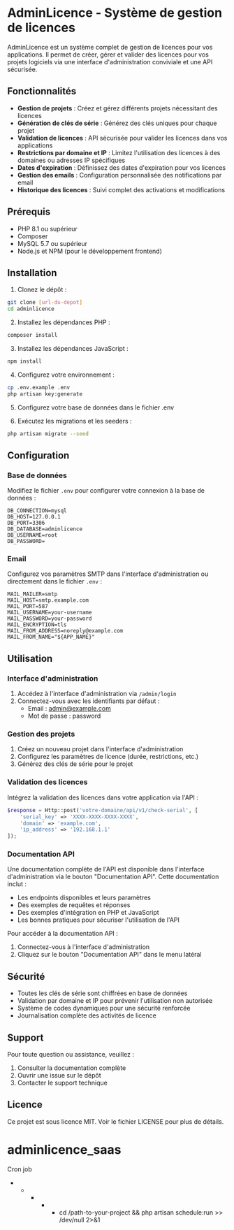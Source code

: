 # AdminLicence - Système de gestion de licences

AdminLicence est un système complet de gestion de licences pour vos applications. Il permet de créer, gérer et valider des licences pour vos projets logiciels via une interface d'administration conviviale et une API sécurisée.

## Fonctionnalités

- **Gestion de projets** : Créez et gérez différents projets nécessitant des licences
- **Génération de clés de série** : Générez des clés uniques pour chaque projet
- **Validation de licences** : API sécurisée pour valider les licences dans vos applications
- **Restrictions par domaine et IP** : Limitez l'utilisation des licences à des domaines ou adresses IP spécifiques
- **Dates d'expiration** : Définissez des dates d'expiration pour vos licences
- **Gestion des emails** : Configuration personnalisée des notifications par email
- **Historique des licences** : Suivi complet des activations et modifications

## Prérequis

- PHP 8.1 ou supérieur
- Composer
- MySQL 5.7 ou supérieur
- Node.js et NPM (pour le développement frontend)

## Installation

1. Clonez le dépôt :
```bash
git clone [url-du-depot]
cd adminlicence
```

2. Installez les dépendances PHP :
```bash
composer install
```

3. Installez les dépendances JavaScript :
```bash
npm install
```

4. Configurez votre environnement :
```bash
cp .env.example .env
php artisan key:generate
```

5. Configurez votre base de données dans le fichier .env

6. Exécutez les migrations et les seeders :
```bash
php artisan migrate --seed
```

## Configuration

### Base de données
Modifiez le fichier `.env` pour configurer votre connexion à la base de données :
```
DB_CONNECTION=mysql
DB_HOST=127.0.0.1
DB_PORT=3306
DB_DATABASE=adminlicence
DB_USERNAME=root
DB_PASSWORD=
```

### Email
Configurez vos paramètres SMTP dans l'interface d'administration ou directement dans le fichier `.env` :
```
MAIL_MAILER=smtp
MAIL_HOST=smtp.example.com
MAIL_PORT=587
MAIL_USERNAME=your-username
MAIL_PASSWORD=your-password
MAIL_ENCRYPTION=tls
MAIL_FROM_ADDRESS=noreply@example.com
MAIL_FROM_NAME="${APP_NAME}"
```

## Utilisation

### Interface d'administration

1. Accédez à l'interface d'administration via `/admin/login`
2. Connectez-vous avec les identifiants par défaut :
   - Email : admin@example.com
   - Mot de passe : password

### Gestion des projets

1. Créez un nouveau projet dans l'interface d'administration
2. Configurez les paramètres de licence (durée, restrictions, etc.)
3. Générez des clés de série pour le projet

### Validation des licences

Intégrez la validation des licences dans votre application via l'API :

```php
$response = Http::post('votre-domaine/api/v1/check-serial', [
    'serial_key' => 'XXXX-XXXX-XXXX-XXXX',
    'domain' => 'example.com',
    'ip_address' => '192.168.1.1'
]);
```

### Documentation API

Une documentation complète de l'API est disponible dans l'interface d'administration via le bouton "Documentation API". Cette documentation inclut :

- Les endpoints disponibles et leurs paramètres
- Des exemples de requêtes et réponses
- Des exemples d'intégration en PHP et JavaScript
- Les bonnes pratiques pour sécuriser l'utilisation de l'API

Pour accéder à la documentation API :
1. Connectez-vous à l'interface d'administration
2. Cliquez sur le bouton "Documentation API" dans le menu latéral

## Sécurité

- Toutes les clés de série sont chiffrées en base de données
- Validation par domaine et IP pour prévenir l'utilisation non autorisée
- Système de codes dynamiques pour une sécurité renforcée
- Journalisation complète des activités de licence

## Support

Pour toute question ou assistance, veuillez :
1. Consulter la documentation complète
2. Ouvrir une issue sur le dépôt
3. Contacter le support technique

## Licence

Ce projet est sous licence MIT. Voir le fichier LICENSE pour plus de détails.
# adminlicence_saas

Cron job
* * * * * cd /path-to-your-project && php artisan schedule:run >> /dev/null 2>&1